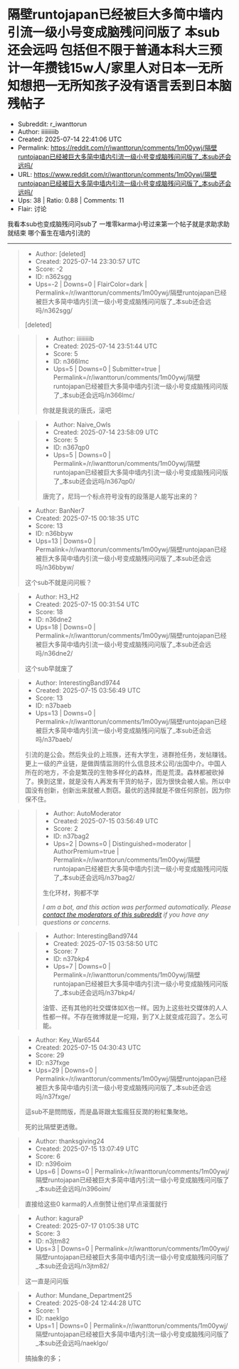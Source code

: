 # 隔壁runtojapan已经被巨大多简中墙内引流一级小号变成脑残问问版了 本sub还会远吗 包括但不限于普通本科大三预计一年攒钱15w人/家里人对日本一无所知想把一无所知孩子没有语言丢到日本脑残帖子

- Subreddit: r_iwanttorun
- Author: iiiiiiiiib
- Created: 2025-07-14 22:41:06 UTC
- Permalink: https://reddit.com/r/iwanttorun/comments/1m00ywj/隔壁runtojapan已经被巨大多简中墙内引流一级小号变成脑残问问版了_本sub还会远吗/
- URL: https://www.reddit.com/r/iwanttorun/comments/1m00ywj/隔壁runtojapan已经被巨大多简中墙内引流一级小号变成脑残问问版了_本sub还会远吗/
- Ups: 38 | Ratio: 0.88 | Comments: 11
- Flair: 讨论


我看本sub也变成脑残问问sub了
一堆零karma小号过来第一个帖子就是求助求助就结束 哪个畜生在墙内引流的


---

> - Author: [deleted]
> - Created: 2025-07-14 23:30:57 UTC
> - Score: -2
> - ID: n362sgg
> - Ups=-2 | Downs=0 | FlairColor=dark | Permalink=/r/iwanttorun/comments/1m00ywj/隔壁runtojapan已经被巨大多简中墙内引流一级小号变成脑残问问版了_本sub还会远吗/n362sgg/
>
> [deleted]

>> - Author: iiiiiiiiib
>> - Created: 2025-07-14 23:51:44 UTC
>> - Score: 5
>> - ID: n366lmc
>> - Ups=5 | Downs=0 | Submitter=true | Permalink=/r/iwanttorun/comments/1m00ywj/隔壁runtojapan已经被巨大多简中墙内引流一级小号变成脑残问问版了_本sub还会远吗/n366lmc/
>>
>> 你就是我说的唐氏，滚吧

>> - Author: Naive_Owls
>> - Created: 2025-07-14 23:58:09 UTC
>> - Score: 5
>> - ID: n367qp0
>> - Ups=5 | Downs=0 | Permalink=/r/iwanttorun/comments/1m00ywj/隔壁runtojapan已经被巨大多简中墙内引流一级小号变成脑残问问版了_本sub还会远吗/n367qp0/
>>
>> 唐完了，尼玛一个标点符号没有的段落是人能写出来的？

> - Author: BanNer7
> - Created: 2025-07-15 00:18:35 UTC
> - Score: 13
> - ID: n36bbyw
> - Ups=13 | Downs=0 | Permalink=/r/iwanttorun/comments/1m00ywj/隔壁runtojapan已经被巨大多简中墙内引流一级小号变成脑残问问版了_本sub还会远吗/n36bbyw/
>
> 这个sub不就是问问板？

> - Author: H3_H2
> - Created: 2025-07-15 00:31:54 UTC
> - Score: 18
> - ID: n36dne2
> - Ups=18 | Downs=0 | Permalink=/r/iwanttorun/comments/1m00ywj/隔壁runtojapan已经被巨大多简中墙内引流一级小号变成脑残问问版了_本sub还会远吗/n36dne2/
>
> 这个sub早就废了

> - Author: InterestingBand9744
> - Created: 2025-07-15 03:56:49 UTC
> - Score: 13
> - ID: n37baeb
> - Ups=13 | Downs=0 | Permalink=/r/iwanttorun/comments/1m00ywj/隔壁runtojapan已经被巨大多简中墙内引流一级小号变成脑残问问版了_本sub还会远吗/n37baeb/
>
> 引流的是公会。然后失业的上班族，还有大学生，进群抢任务，发帖赚钱。更上一级的产业链，是做舆情监测的什么信息技术公司/出国中介。中国人所在的地方，不会是繁茂的生物多样化的森林，而是荒漠。森林都被砍掉了。换到这里，就是没有人再发有干货的帖子，因为很快会被人偷。所以中国没有创新，创新出来就被人剽窃。最优的选择就是不做任何原创，因为你保不住。

>> - Author: AutoModerator
>> - Created: 2025-07-15 03:56:49 UTC
>> - Score: 2
>> - ID: n37bag2
>> - Ups=2 | Downs=0 | Distinguished=moderator | AuthorPremium=true | Permalink=/r/iwanttorun/comments/1m00ywj/隔壁runtojapan已经被巨大多简中墙内引流一级小号变成脑残问问版了_本sub还会远吗/n37bag2/
>>
>> 生化环材，狗都不学
>> 
>> *I am a bot, and this action was performed automatically. Please [contact the moderators of this subreddit](/message/compose/?to=/r/iwanttorun) if you have any questions or concerns.*

>> - Author: InterestingBand9744
>> - Created: 2025-07-15 03:58:50 UTC
>> - Score: 7
>> - ID: n37bkp4
>> - Ups=7 | Downs=0 | Permalink=/r/iwanttorun/comments/1m00ywj/隔壁runtojapan已经被巨大多简中墙内引流一级小号变成脑残问问版了_本sub还会远吗/n37bkp4/
>>
>> 油管、还有其他的社交媒体如X也一样。因为上这些社交媒体的人人性都一样。不存在微博就是一坨翔，到了X上就变成花园了。怎么可能。

> - Author: Key_War6544
> - Created: 2025-07-15 04:30:43 UTC
> - Score: 29
> - ID: n37fxge
> - Ups=29 | Downs=0 | Permalink=/r/iwanttorun/comments/1m00ywj/隔壁runtojapan已经被巨大多简中墙内引流一级小号变成脑残问问版了_本sub还会远吗/n37fxge/
>
> 這sub不是問問版，而是晶哥跟太監瘋狂反潤的粉紅集聚地。
> 
> 死的比隔壁更透徹。

> - Author: thanksgiving24
> - Created: 2025-07-15 13:07:49 UTC
> - Score: 6
> - ID: n396oim
> - Ups=6 | Downs=0 | Permalink=/r/iwanttorun/comments/1m00ywj/隔壁runtojapan已经被巨大多简中墙内引流一级小号变成脑残问问版了_本sub还会远吗/n396oim/
>
> 直接给这些0 karma的人点倒赞让他们早点滚蛋就行

> - Author: kaguraP
> - Created: 2025-07-17 01:05:38 UTC
> - Score: 3
> - ID: n3jtm82
> - Ups=3 | Downs=0 | Permalink=/r/iwanttorun/comments/1m00ywj/隔壁runtojapan已经被巨大多简中墙内引流一级小号变成脑残问问版了_本sub还会远吗/n3jtm82/
>
> 这一直是问问版

> - Author: Mundane_Department25
> - Created: 2025-08-24 12:44:28 UTC
> - Score: 1
> - ID: naeklgo
> - Ups=1 | Downs=0 | Permalink=/r/iwanttorun/comments/1m00ywj/隔壁runtojapan已经被巨大多简中墙内引流一级小号变成脑残问问版了_本sub还会远吗/naeklgo/
>
> 搞抽象的多；
